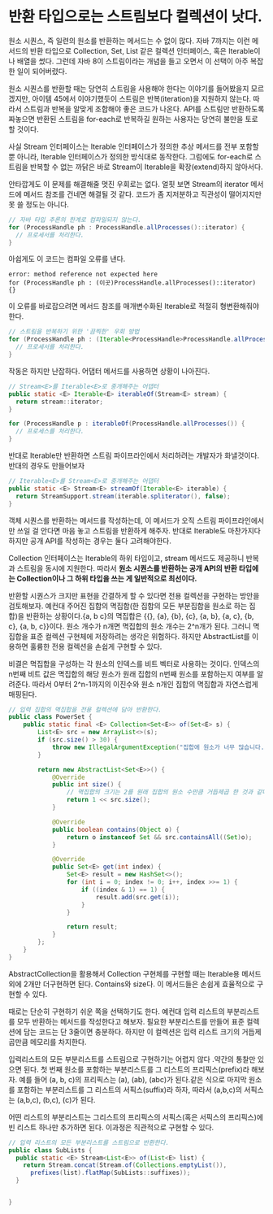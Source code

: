 # 반환 타입으로는 스트림보다 컬렉션이 낫다.
원소 시퀀스, 즉 일련의 원소를 반환하는 메서드는 수 없이 많다. 자바 7까지는 이런 메서드의 반환 타입으로 Collection, Set, List 같은 컬렉션 인터페이스, 혹은 Iterable이나 배열을 썼다. 그런데 자바 8이 스트림이라는 개념을 들고 오면서 이 선택이 아주 복잡한 일이 되어버렸다.

원소 시퀀스를 반환할 때는 당연히 스트림을 사용해야 한다는 이야기를 들어봤을지 모르겠지만, 아이템 45에서 이야기했듯이 스트림은 반복(iteration)을 지원하지 않는다. 따라서 스트림과 반복을 알맞게 조합해야 좋은 코드가 나온다. API를 스트림만 반환하도록 짜놓으면 반환된 스트림을 for-each로 반복하길 원하는 사용자는 당연히 불만을 토로할 것이다.

사실 Stream 인터페이스는 Iterable 인터페이스가 정의한 추상 메서드를 전부 포함할 뿐 아니라, Iterable 인터페이스가 정의한 방식대로 동작한다. 그럼에도 for-each로 스트림을 반복할 수 없는 까닭은 바로 Stream이 Iterable을 확장(extend)하지 않아서다.

안타깝게도 이 문제를 해결해줄 멋진 우회로는 없다. 얼핏 보면 Stream의 iterator 메서드에 메서드 참조를 건네면 해결될 것 같다. 코드가 좀 지저분하고 직관성이 떨어지지만 못 쓸 정도는 아니다.
```java
// 자바 타입 추론의 한계로 컴파일되지 않는다.
for (ProcessHandle ph : ProcessHandle.allProcesses()::iterator) {
  // 프로세서를 처리한다.
}
```
아쉽게도 이 코드는 컴파일 오류를 낸다.
```
error: method reference not expected here
for (ProcessHandle ph : (이곳)ProcessHandle.allProcesses()::iterator) {}
```
이 오류를 바로잡으려면 메서드 참조를 매개변수화된 Iterable로 적절히 형변환해줘야 한다.
```java
// 스트림을 반복하기 위한 '끔찍한' 우회 방법
for (ProcessHandle ph : (Iterable<ProcessHandle>ProcessHandle.allProcesses()::iterator) {
  // 프로세서를 처리한다.
}
```
작동은 하지만 난잡하다. 어댑터 메서드를 사용하면 상황이 나아진다.
```java
// Stream<E>를 Iterable<E>로 중개해주는 어댑터
public static <E> Iterable<E> iterableOf(Stream<E> stream) {
  return stream::iterator;
}

for (ProcessHandle p : iterableOf(ProcessHandle.allProcesses()) {
  // 프로세스를 처리한다.
}
```
반대로 Iterable만 반환하면 스트림 파이프라인에서 처리하려는 개발자가 화낼것이다. 반대의 경우도 만들어보자
```java
// Iterable<E>를 Stream<E>로 중개해주는 어댑터
public static <E> Stream<E> streamOf(Iterable<E> iterable) {
  return StreamSupport.stream(iterable.spliterator(), false);
}
```
객체 시퀀스를 반환하는 메서드를 작성하는데, 이 메서드가 오직 스트림 파이프라인에서만 쓰일 걸 안다면 마음 놓고 스트림을 반환하게 해주자. 반대로 Iterable도 마찬가지다 하지만 공개 API를 작성하는 경우는 둘다 고려해야한다.

Collection 인터페이스는 Iterable의 하위 타입이고, stream 메서드도 제공하니 반복과 스트림을 동시에 지원한다. 따라서 **원소 시퀀스를 반환하는 공개 API의 반환 타입에는 Collection이나 그 하위 타입을 쓰는 게 일반적으로 최선이다.**

반환할 시퀀스가 크지만 표현을 간결하게 할 수 있다면 전용 컬렉션을 구현하는 방안을 검토해보자. 예컨대 주어진 집합의 멱집합(한 집합의 모든 부분집합을 원소로 하는 집합)을 반환하는 상황이다.{a, b c}의 멱집합은 {{}, {a}, {b}, {c}, {a, b}, {a, c}, {b, c}, {a, b, c}}이다. 원소 개수가 n개면 멱집합의 원소 개수는 2^n개가 된다. 그러니 멱집합을 표준 컬렉션 구현체에 저장하려는 생각은 위험하다. 하지만 AbstractList를 이용하면 훌륭한 전용 컬렉션을 손쉽게 구현할 수 있다.

비결은 멱집합을 구성하는 각 원소의 인덱스를 비트 벡터로 사용하는 것이다. 인덱스의 n번째 비트 값은 멱집합의 해당 원소가 원래 집합의 n번째 원소를 포함하는지 여부를 알려준다. 따라서 0부터 2^n-1까지의 이진수와 원소 n개인 집합의 멱집합과 자연스럽게 매핑된다.
```java
// 입력 집합의 멱집합을 전용 컬렉션에 담아 반환한다.
public class PowerSet {
    public static final <E> Collection<Set<E>> of(Set<E> s) {
        List<E> src = new ArrayList<>(s);
        if (src.size() > 30) {
            throw new IllegalArgumentException("집합에 원소가 너무 많습니다.(최대 30개).: " + s);
        }

        return new AbstractList<Set<E>>() {
            @Override
            public int size() {
                // 멱집합의 크기는 2를 원래 집합의 원소 수만큼 거듭제곱 한 것과 같다.
                return 1 << src.size();
            }

            @Override
            public boolean contains(Object o) {
                return o instanceof Set && src.containsAll((Set)o);
            }

            @Override
            public Set<E> get(int index) {
                Set<E> result = new HashSet<>();
                for (int i = 0; index != 0; i++, index >>= 1) {
                    if ((index & 1) == 1) {
                        result.add(src.get(i));
                    }
                }

                return result;
            }
        };
    }
}
```
AbstractCollection을 활용해서 Collection 구현체를 구현할 때는 Iterable용 메서드 외에 2개만 더구현하면 된다. Contains와 size다. 이 메서드들은 손쉽게 효율적으로 구현할 수 있다.

때로는 단순히 구현하기 쉬운 쪽을 선택하기도 한다. 예컨대 입력 리스트의 부분리스트를 모두 반환하는 메서드를 작성한다고 해보자. 필요한 부분리스트를 만들어 표준 컬렉션에 담는 코드는 단 3줄이면 충분하다. 하지만 이 컬렉션은 입력 리스트 크기의 거듭제곱만큼 메모리를 차지한다.

입력리스트의 모든 부분리스트를 스트림으로 구현하기는 어렵지 않다 .약간의 통찰만 있으면 된다. 첫 번째 원소를 포함하는 부분리스트를 그 리스트의 프리픽스(prefix)라 해보자. 예를 들어 (a, b, c)의 프리픽스는 (a), (ab), (abc)가 된다.같은 식으로 마지막 원소를 포함하는 부분리스트를 그 리스트의 서픽스(suffix)라 하자, 따라서 (a,b,c)의 서픽스는 (a,b,c), (b,c), (c)가 된다.

어떤 리스트의 부분리스트는 그리스트의 프리픽스의 서픽스(혹은 서픽스의 프리픽스)에 빈 리스트 하나만 추가하면 된다. 이과정은 직관적으로 구현할 수 있다.
```java
// 입력 리스트의 모든 부분리스트를 스트림으로 반환한다.
public class SubLists {
  public static <E> Stream<List<E>> of(List<E> list) {
    return Stream.concat(Stream.of(Collections.emptyList()),
      prefixes(list).flatMap(SubLists::suffixes));
  }


}
```